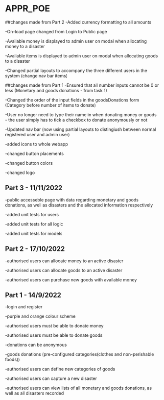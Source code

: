 # APPR_POE


##changes made from Part 2
-Added currency formatting to all amounts

-On-load page changed from Login to Public page

-Available money is displayed to admin user on modal when allocating money to a disaster

-Available items is displayed to admin user on modal when allocating goods to a disaster

-Changed partial layouts to accompany the three different users in the system (change nav bar items)


##changes made from Part 1
-Ensured that all number inputs cannot be 0 or less (Monetary and goods donations - from task 1)

-Changed the order of the input fields in the goodsDonations form (Category before number of items to donate)

-User no longer need to type their name in when donating money or goods - the user simply has to tick a checkbox to donate anonymously or not

-Updated nav bar (now using partial layouts to distingiush between normal registered user and admin user)

-added icons to whole webapp

-changed button placements

-changed button colors

-changed logo

## Part 3 - 11/11/2022
-public accesseble page with data regarding monetary and goods donations, as well as disasters and the allocated information respectively

-added unit tests for users

-added unit tests for all logic

-added unit tests for models


## Part 2 - 17/10/2022
-authorised users can allocate money to an active disaster

-authorised users can allocate goods to an active disaster

-authorised users can purchase new goods with available money



## Part 1 - 14/9/2022
-login and register

-purple and orange colour scheme

-authorised users must be able to donate money

-authorised users must be able to donate goods

-donations can be anonymous

-goods donations (pre-configured categories(clothes and non-perishable foods))

-authorised users can define new categories of goods

-authorised users can capture a new disaster

-authorised users can view lists of all monetary and goods donations, as well as all disasters recorded


